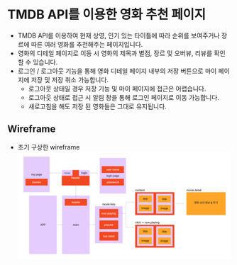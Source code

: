 # TMDB API를 이용한 영화 추천 페이지

- TMDB API를 이용하여 현재 상영, 인기 있는 타이틀에 따라 순위를 보여주거나 장르에 따른 여러 영화를 추천해주는 페이지입니다.
- 영화의 디테일 페이지로 이동 시 영화의 제목과 별점, 장르 및 오버뷰, 리뷰를 확인할 수 있습니다.
- 로그인 / 로그아웃 기능을 통해 영화 디테일 페이지 내부의 저장 버튼으로 마이 페이지에 저장 및 저장 취소 가능합니다.
  - 로그아웃 상태일 경우 저장 기능 및 마이 페이지에 접근은 어렵습니다.
  - 로그아웃 상태로 접근 시 알림 창을 통해 로그인 페이지로 이동 가능합니다.
  - 새로고침을 해도 저장 된 영화들은 그대로 유지됩니다.

## Wireframe
- 초기 구상한 wireframe
  ![wireframe](./public/movie_frame.png)
